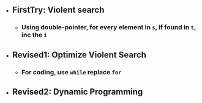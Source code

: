 - ## FirstTry: Violent search
  - ### Using double-pointer, for every element in `s`, if found in `t`, inc the `i`
- ## Revised1: Optimize Violent Search
    - ### For coding, use `while` replace `for`
- ## Revised2: Dynamic Programming
